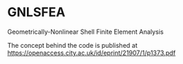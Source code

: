 # GNLSFEA
Geometrically-Nonlinear Shell Finite Element Analysis

The concept behind the code is published at https://openaccess.city.ac.uk/id/eprint/21907/1/p1373.pdf
